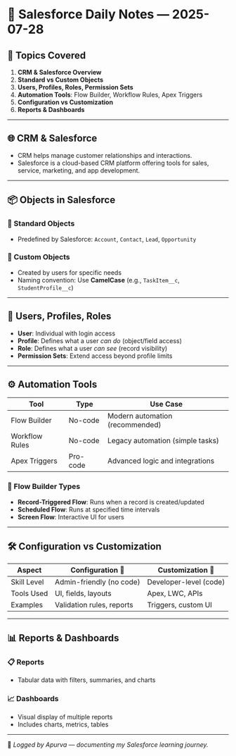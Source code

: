 # 📅 Salesforce Daily Notes — 2025-07-28

## 🧠 Topics Covered

1. **CRM & Salesforce Overview**
2. **Standard vs Custom Objects**
3. **Users, Profiles, Roles, Permission Sets**
4. **Automation Tools**: Flow Builder, Workflow Rules, Apex Triggers
5. **Configuration vs Customization**
6. **Reports & Dashboards**

---

## 🌐 CRM & Salesforce

- CRM helps manage customer relationships and interactions.
- Salesforce is a cloud-based CRM platform offering tools for sales, service, marketing, and app development.

---

## 📦 Objects in Salesforce

### 🔹 Standard Objects
- Predefined by Salesforce: `Account`, `Contact`, `Lead`, `Opportunity`

### 🔸 Custom Objects
- Created by users for specific needs  
- Naming convention: Use **CamelCase** (e.g., `TaskItem__c`, `StudentProfile__c`)

---

## 👤 Users, Profiles, Roles

- **User**: Individual with login access  
- **Profile**: Defines what a user *can do* (object/field access)  
- **Role**: Defines what a user *can see* (record visibility)  
- **Permission Sets**: Extend access beyond profile limits

---

## ⚙️ Automation Tools

| Tool             | Type      | Use Case                          |
|------------------|-----------|-----------------------------------|
| Flow Builder     | No-code   | Modern automation (recommended)   |
| Workflow Rules   | No-code   | Legacy automation (simple tasks)  |
| Apex Triggers    | Pro-code  | Advanced logic and integrations   |

### 🔄 Flow Builder Types

- **Record-Triggered Flow**: Runs when a record is created/updated  
- **Scheduled Flow**: Runs at specified time intervals  
- **Screen Flow**: Interactive UI for users

---

## 🛠️ Configuration vs Customization

| Aspect            | Configuration 🧩         | Customization 🔧         |
|-------------------|--------------------------|--------------------------|
| Skill Level       | Admin-friendly (no code) | Developer-level (code)   |
| Tools Used        | UI, fields, layouts       | Apex, LWC, APIs          |
| Examples          | Validation rules, reports | Triggers, custom UI      |

---

## 📊 Reports & Dashboards

### 📋 Reports

- Tabular data with filters, summaries, and charts

### 📈 Dashboards

- Visual display of multiple reports  
- Includes charts, metrics, tables

---

📌 *Logged by Apurva — documenting my Salesforce learning journey.*
